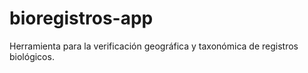 # bioregistros-app
Herramienta para la verificación geográfica y taxonómica de registros biológicos.
